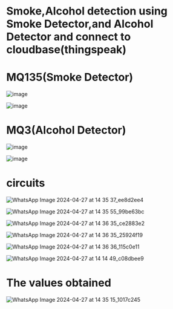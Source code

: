 <h1>Smoke,Alcohol detection using Smoke Detector,and Alcohol Detector and connect to cloudbase(thingspeak) </h1>

<h1>MQ135(Smoke Detector)</h1>

![image](https://github.com/souravlouha/IOT_2nd_year2023-24/assets/130911872/1b599c07-2883-4eb2-9409-bad112dba39c)

![image](https://github.com/souravlouha/IOT_2nd_year2023-24/assets/130911872/9620faf5-b820-481e-aee0-689e79451e21)


<h1>MQ3(Alcohol Detector)</h1>

![image](https://github.com/souravlouha/IOT_2nd_year2023-24/assets/130911872/c7830286-a581-48ca-ac12-6e975348cc32)

![image](https://github.com/souravlouha/IOT_2nd_year2023-24/assets/130911872/b6c04616-548b-4ea1-857b-1af1dfd4a89c)

<h1>circuits </h1>


![WhatsApp Image 2024-04-27 at 14 35 37_ee8d2ee4](https://github.com/souravlouha/IOT_2nd_year2023-24/assets/130911872/46a8f163-dc6a-4084-91d7-195dc8f9689f)

![WhatsApp Image 2024-04-27 at 14 35 55_99be63bc](https://github.com/souravlouha/IOT_2nd_year2023-24/assets/130911872/c377cd56-c738-48fc-955a-a7da282d3bf5)

![WhatsApp Image 2024-04-27 at 14 36 35_ce2883e2](https://github.com/souravlouha/IOT_2nd_year2023-24/assets/130911872/f3f5db5a-4d73-4ff3-869f-2412c16cc5c1)

![WhatsApp Image 2024-04-27 at 14 36 35_25924f19](https://github.com/souravlouha/IOT_2nd_year2023-24/assets/130911872/6f6ec766-39ba-4bc9-941e-79e1d4a9c600)

![WhatsApp Image 2024-04-27 at 14 36 36_115c0e11](https://github.com/souravlouha/IOT_2nd_year2023-24/assets/130911872/2449ed39-e8a6-477d-8df8-8678c19f17a3)

![WhatsApp Image 2024-04-27 at 14 14 49_c08dbee9](https://github.com/souravlouha/IOT_2nd_year2023-24/assets/130911872/14f5199c-ac1b-4bd2-a17e-3411c488275a)



<h1>The values ​​obtained</h1>


![WhatsApp Image 2024-04-27 at 14 35 15_1017c245](https://github.com/souravlouha/IOT_2nd_year2023-24/assets/130911872/ef79dc56-2055-4c33-9951-4aae5972c74d)

